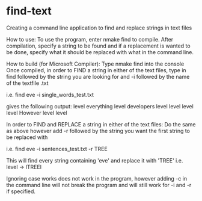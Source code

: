 # find-text
Creating a command line application to find and replace strings in text files

How to use:
To use the program, enter nmake find to compile.
After compilation, specify a string to be found and if a replacement is wanted to be done, specify what it should be replaced with what in the command line.

How to build (for Microsoft Compiler):
Type nmake find into the console
Once compiled, in order to FIND a string in either of the text files, type in find followed by the string you are looking for and -i followed by the name of the textfile .txt

i.e.
find eve -i single_words_test.txt

gives the following output:
level
everything
level
developers
level
level
level
level
However
level
level

In order to FIND and REPLACE a string in either of the text files:
Do the same as above however add -r followed by the string you want the first string to be replaced with

i.e.
find eve -i sentences_test.txt -r TREE

This will find every string containing 'eve' and replace it with 'TREE'
i.e.
level -> lTREEl

Ignoring case works does not work in the program, however adding -c in the command line will not break the program and will still work for -i and -r if specified.

